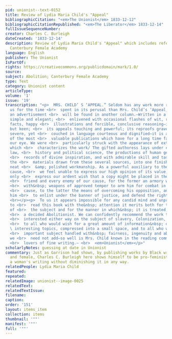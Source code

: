 ```yaml
---
pid: unionist--text-0152
title: Review of Lydia Maria Child's "Appeal"
bibliographicCitation: "<em>The Unionist</em> 1833-12-12"
bibliographicCitationRepublished: "<em>The Liberator</em> 1833-12-14"
fullIssueSequenceNumber: 
creator: Charles C. Burleigh
dateCreated: '1833-12-14'
description: Review of Lydia Maria Child's "Appeal" which includes references to the
  Canterbury Female Academy
language: English
publisher: The Unionist
IsPartOf: 
rights: https://creativecommons.org/publicdomain/mark/1.0/
source: 
subject: Abolition; Canterbury Female Academy
type: Text
category: Unionist content
articleType: 
volume: '1'
issue: '19'
transcription: "<p>  MRS. CHILD’ S ‘APPEAL.” Seldom has any work more richly repaid
  us for the time <br>  spent in its perusal than Mrs. Child’s ‘Appeal,’ of which
  an advertisement <br>  will be found in another column.—Written in a style, easy,
  simple and elegant; <br>  enlivened with occasional flashes of wit, rich in important
  facts, happy <br>  illustrations and forcible, conclusive reasoning—its satire delicate
  but keen; <br>  its appeals touching and powerful; its reproofs grave, just and
  severe, yet <br>  couched in language courteous and dignified—it is altogether one
  of the most <br>  valuable publications which have for a long time fallen under
  our eye. We were <br>  particularly struck with the appearance of extensive research
  which <br>  characterizes the work/ The gifted authoress lays under contribution;
  law, <br>  history and political science, the productions of human genius, and the
  <br>  records of divine inspiration, and with admirable skill and taste combines
  the <br>  materials drawn from these several sources, into one finished piece of
  neat <br>  &amp; polished workmanship. As a powerful auxiliary to the Anti-Slavery
  cause, <br>  we feel unable to express our high opinion of its value, and we would
  only <br>  express our ardent wish that a copy might be placed in the hands of every
  <br>  friend and every enemy of our cause, for the former an armory well stored
  <br>  with&nbsp; weapons of approved temper to arm him for combat in the righteous
  <br>  cause, to the latter the means of overcoming his opposition, and bringing
  him <br>  to enlist under the banner of justice, and defend the rights of the oppressed.
  <br></p><p>  To us it appears impossible for any candid mind and unprejudiced person
  to <br>  read this book with the&nbsp; attention it merits both for the importance
  of <br>  the subject and for the manner in which&nbsp; it is treated, without becoming
  <br>  a decided Abolitionist. We can confidently recommend the work to all who feel
  <br>  interested either way on the subject of slavery, Colonization, and Abolition,
  <br>  to all who would wish for a great amount of information&nbsp; on these <br>
  \ interesting topics, compressed into a small space, and to all who would see an
  <br>  important subject handled with&nbsp; fairness, ingenuity and ability, and
  we <br>  need not add—so well is Mrs. Child known in the reading community—to all
  <br>  lovers of fine writing.— <br>  <em>Unionist</em></p>"
scholarlyNotes: guessing at date in Unionist
commentary: Just as Garrison had shown, by publishing works by Black writers male
  and female, Charles C. Burleigh here shows himself to be pro-feminist in praising
  a woman's writing without diminishing it in any way.
relatedPeople: Lydia Maria Child
featured: 
repeated: 
relatedImage: unionist--image-0025
relatedText: 
relatedTextIssue: 
filename: 
caption: 
order: '151'
layout: items_item
collection: items
thumbnail: '""'
manifest: '""'
full: '""'
---
```

